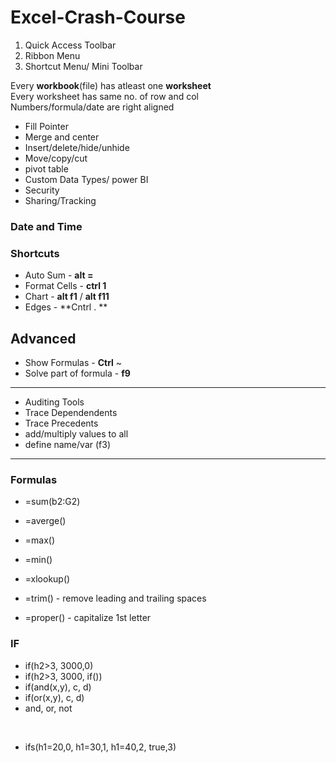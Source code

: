 # Excel-Crash-Course

1. Quick Access Toolbar
2. Ribbon Menu
3. Shortcut Menu/ Mini Toolbar

Every **workbook**(file) has atleast one **worksheet**<br/>
Every worksheet has same no. of row and col<br/>
Numbers/formula/date are right aligned<br/>

* Fill Pointer
* Merge and center
* Insert/delete/hide/unhide
* Move/copy/cut
* pivot table
* Custom Data Types/ power BI
* Security
* Sharing/Tracking

### Date and Time

### Shortcuts
* Auto Sum - **alt =**
* Format Cells - **ctrl 1**
* Chart - **alt f1** / **alt f11**
* Edges - **Cntrl . **

## Advanced

* Show Formulas - **Ctrl** ~
* Solve part of formula - **f9**
<hr/>

* Auditing Tools
* Trace Dependendents
* Trace Precedents
* add/multiply values to all
* define name/var (f3)



<hr/>

### Formulas
* =sum(b2:G2)
* =averge()
* =max()
* =min()

* =xlookup()

* =trim() - remove leading and trailing spaces
* =proper() - capitalize 1st letter

### IF
* if(h2>3, 3000,0)
* if(h2>3, 3000, if())
* if(and(x,y), c, d)
* if(or(x,y), c, d)
* and, or, not

<br/>

*  ifs(h1=20,0, h1=30,1, h1=40,2, true,3)

